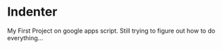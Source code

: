 # Indenter
My First Project on google apps script. Still trying to figure out how to do everything...
